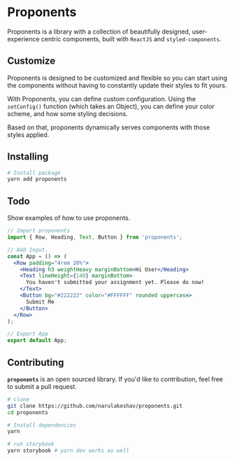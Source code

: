 # Proponents
Proponents is a library with a collection of beautifully designed, user-experience centric components, built with `ReactJS` and `styled-components`.

## Customize
Proponents is designed to be customized and flexible so you can start using the components without having to constantly update their styles to fit yours.

With Proponents, you can define custom configuration. Using the `setConfig()` function (which takes an  Object), you can define your color scheme, and how some styling decisions.

Based on that, proponents dynamically serves components with those styles applied.

## Installing
```sh
# Install package
yarn add proponents
```

## Todo
Show examples of how to use proponents.

```jsx
// Import proponents
import { Row, Heading, Text, Button } from 'proponents';

// Add Input.
const App = () => (
  <Row padding="4rem 20%">
    <Heading h3 weightHeavy marginBottom>Hi User</Heading>
    <Text lineHeight={140} marginBottom>
      You haven't submitted your assignment yet. Please do now!
    </Text>
    <Button bg="#222222" color="#FFFFFF" rounded uppercase>
      Submit Me
    </Button>
  </Row>
);

// Export App
export default App;
```

## Contributing
**`proponents`** is an open sourced library. If you'd like to contribution, feel free to submit a pull request.

```sh
# clone
git clone https://github.com/narulakeshav/proponents.git
cd proponents

# Install dependencies
yarn

# run storybook
yarn storybook # yarn dev works as well
```
